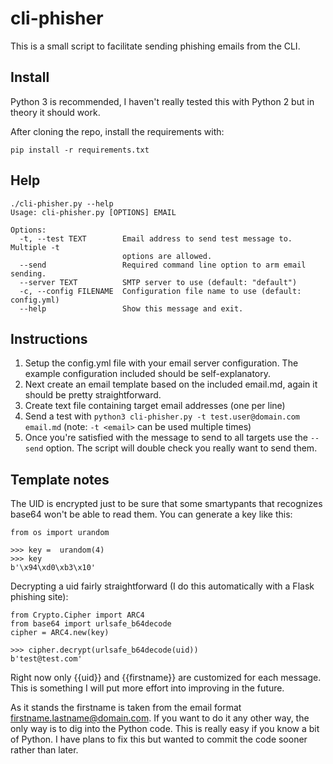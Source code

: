 # cli-phisher

This is a small script to facilitate sending phishing emails from the CLI.

## Install

Python 3 is recommended, I haven't really tested this with Python 2 but in theory it should work.

After cloning the repo, install the requirements with:

`pip install -r requirements.txt`

## Help

```
./cli-phisher.py --help
Usage: cli-phisher.py [OPTIONS] EMAIL

Options:
  -t, --test TEXT        Email address to send test message to. Multiple -t
                         options are allowed.
  --send                 Required command line option to arm email sending.
  --server TEXT          SMTP server to use (default: "default")
  -c, --config FILENAME  Configuration file name to use (default: config.yml)
  --help                 Show this message and exit.
```

## Instructions

1. Setup the config.yml file with your email server configuration. The example configuration included should be self-explanatory.
2. Next create an email template based on the included email.md, again it should be pretty straightforward.
3. Create text file containing target email addresses (one per line)
3. Send a test with `python3 cli-phisher.py -t test.user@domain.com email.md` (note: `-t <email>` can be used multiple times)
4. Once you're satisfied with the message to send to all targets use the `--send` option. The script will double check you really want to send them.

## Template notes

The UID is encrypted just to be sure that some smartypants that recognizes base64 won't be able to read them. You can generate a key like this:

```
from os import urandom

>>> key =  urandom(4)
>>> key 
b'\x94\xd0\xb3\x10'
```

Decrypting a uid fairly straightforward (I do this automatically with a Flask phishing site):

```
from Crypto.Cipher import ARC4
from base64 import urlsafe_b64decode
cipher = ARC4.new(key)

>>> cipher.decrypt(urlsafe_b64decode(uid))
b'test@test.com'
```

Right now only {{uid}} and {{firstname}} are customized for each message. This is something I will put more effort into improving in the future.

As it stands the firstname is taken from the email format firstname.lastname@domain.com. If you want to do it any other way, the only way is to dig into the Python code. This is really easy if you know a bit of Python. I have plans to fix this but wanted to commit the code sooner rather than later. 
